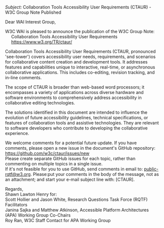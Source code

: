 _Subject:_ Collaboration Tools Accessibility User Requirements (CTAUR) - W3C Group Note Published

Dear WAI Interest Group,

W3C WAI is pleased to announce the publication of the W3C Group Note:<br>
&nbsp;&nbsp;&nbsp;&nbsp;&nbsp;Collaboration Tools Accessibility User Requirements<br>
&nbsp;&nbsp;&nbsp;&nbsp;&nbsp;https://www.w3.org/TR/ctaur/<br>

Collaboration Tools Accessibility User Requirements (CTAUR, pronounced 'see-tower') covers accessibility user needs, requirements, and scenarios for collaborative content creation and development tools. It addresses features and capabilities unique to interactive, real-time, or asynchronous collaborative applications. This includes co-editing, revision tracking, and in-line comments.

The scope of CTAUR is broader than web-based word processors; it encompasses a variety of applications across diverse hardware and software environments to comprehensively address accessibility in collaborative editing technologies.

The solutions identified in this document are intended to influence the evolution of future accessibility guidelines, technical specifications, or features of collaboration tools and assistive technologies. They are relevant to software developers who contribute to developing the collaborative experience.

We welcome comments for a potential future update. If you have comments, please open a new issue in the document's GitHub repository: https://github.com/w3c/ctaur/issues/new<br>
Please create separate GitHub issues for each topic, rather than commenting on multiple topics in a single issue.<br>
If it's not feasible for you to use GitHub, send comments in email to: public-rqtf@w3.org. Please:put your comments in the body of the message, not as an attachment; and start your e-mail subject line with: [CTAUR].

Regards,<br>
Shawn Lawton Henry for:<br>
Scott Hollier and Jason White, Research Questions Task Force (RQTF) Facilitators<br>
Janina Sajka and Matthew Atkinson, Accessible Platform Architectures (APA) Working Group Co-Chairs<br>
Roy Ran, W3C Staff Contact for APA Working Group

